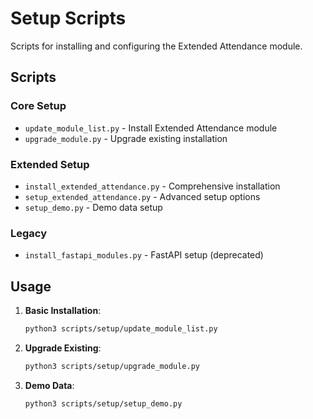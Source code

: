 # Setup Scripts

Scripts for installing and configuring the Extended Attendance module.

## Scripts

### Core Setup
- `update_module_list.py` - Install Extended Attendance module
- `upgrade_module.py` - Upgrade existing installation

### Extended Setup  
- `install_extended_attendance.py` - Comprehensive installation
- `setup_extended_attendance.py` - Advanced setup options
- `setup_demo.py` - Demo data setup

### Legacy
- `install_fastapi_modules.py` - FastAPI setup (deprecated)

## Usage

1. **Basic Installation**:
   ```bash
   python3 scripts/setup/update_module_list.py
   ```

2. **Upgrade Existing**:
   ```bash
   python3 scripts/setup/upgrade_module.py
   ```

3. **Demo Data**:
   ```bash
   python3 scripts/setup/setup_demo.py
   ```
